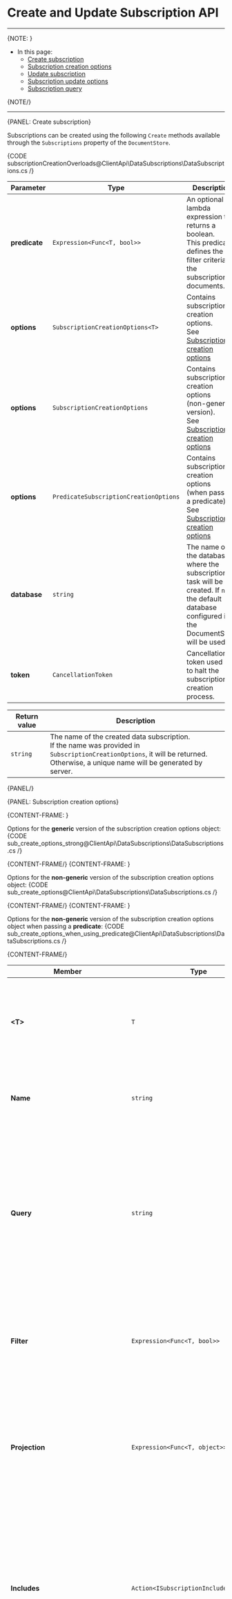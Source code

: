 # Create and Update Subscription API
---

{NOTE: }

* In this page:  
   * [Create subscription](../../../client-api/data-subscriptions/creation/api-overview#create-subscription)
   * [Subscription creation options](../../../client-api/data-subscriptions/creation/api-overview#subscription-creation-options)  
   * [Update subscription](../../../client-api/data-subscriptions/creation/api-overview#update-subscription)  
   * [Subscription update options](../../../client-api/data-subscriptions/creation/api-overview#subscription-update-options)  
   * [Subscription query](../../../client-api/data-subscriptions/creation/api-overview#subscription-query)  

{NOTE/}

---

{PANEL: Create subscription}

Subscriptions can be created using the following `Create` methods available through the `Subscriptions` property of the `DocumentStore`.

{CODE subscriptionCreationOverloads@ClientApi\DataSubscriptions\DataSubscriptions.cs /}

| Parameter      | Type                                    | Description                                                                                                                                                                                              |
|----------------|-----------------------------------------|----------------------------------------------------------------------------------------------------------------------------------------------------------------------------------------------------------|
| **predicate**  | `Expression<Func<T, bool>>`             | An optional lambda expression that returns a boolean.<br>This predicate defines the filter criteria for the subscription documents.                                                                      |
| **options**    | `SubscriptionCreationOptions<T>`        | Contains subscription creation options.<br>See [Subscription creation options](../../../client-api/data-subscriptions/creation/api-overview#subscription-creation-options)                               |
| **options**    | `SubscriptionCreationOptions`           | Contains subscription creation options<br>(non-generic version).<br>See [Subscription creation options](../../../client-api/data-subscriptions/creation/api-overview#subscription-creation-options)      |
| **options**    | `PredicateSubscriptionCreationOptions ` | Contains subscription creation options<br>(when passing a predicate).<br>See [Subscription creation options](../../../client-api/data-subscriptions/creation/api-overview#subscription-creation-options) |
| **database**   | `string`                                | The name of the database where the subscription task will be created. If `null`, the default database configured in the DocumentStore will be used.                                                      |
| **token**      | `CancellationToken`                     | Cancellation token used in to halt the subscription creation process.                                                                                                                                    |

| Return value  | Description                                                                                                                                                                            |
|---------------|----------------------------------------------------------------------------------------------------------------------------------------------------------------------------------------|
| `string`      | The name of the created data subscription.<br>If the name was provided in `SubscriptionCreationOptions`, it will be returned.<br>Otherwise, a unique name will be generated by server. |

{PANEL/}

{PANEL: Subscription creation options}

{CONTENT-FRAME: }

Options for the **generic** version of the subscription creation options object:
{CODE sub_create_options_strong@ClientApi\DataSubscriptions\DataSubscriptions.cs /}

{CONTENT-FRAME/}
{CONTENT-FRAME: }

Options for the  **non-generic** version of the subscription creation options object:
{CODE sub_create_options@ClientApi\DataSubscriptions\DataSubscriptions.cs /}

{CONTENT-FRAME/}
{CONTENT-FRAME: }

Options for the **non-generic** version of the subscription creation options object when passing a **predicate**:
{CODE sub_create_options_when_using_predicate@ClientApi\DataSubscriptions\DataSubscriptions.cs /}

{CONTENT-FRAME/}

| Member                             | Type                                     | Description                                                                                                                                                                                                                                                                                                                                                                                         |
|------------------------------------|------------------------------------------|-----------------------------------------------------------------------------------------------------------------------------------------------------------------------------------------------------------------------------------------------------------------------------------------------------------------------------------------------------------------------------------------------------| 
| **&lt;T&gt;**                      | `T`                                      | Type of object from which the collection of documents managed by the subscription will be derived.                                                                                                                                                                                                                                                                                                  |
| **Name**                           | `string`                                 | User defined name for the subscription.<br>The name must be unique in the database.                                                                                                                                                                                                                                                                                                                 |
| **Query**                          | `string`                                 | RQL query that defines the subscription. This RQL comes with additional support to JavaScript functions inside the `where` clause and special semantics for subscriptions on documents revisions.                                                                                                                                                                                                   |
| **Filter**                         | `Expression<Func<T, bool>>`              | Lambda expression defining the filter logic for the subscription. Will be translated to a JavaScript function.                                                                                                                                                                                                                                                                                      |
| **Projection**                     | `Expression<Func<T, object>>`            | Lambda expression defining the projection that will be sent by the subscription for each matching document. Will be translated to a JavaScript function.                                                                                                                                                                                                                                            |
| **Includes**                       | `Action<ISubscriptionIncludeBuilder<T>>` | An action that defines include clauses for the subscription. [Included documents](../../../client-api/data-subscriptions/creation/examples#create-subscription---include-documents) and/or [included counters](../../../client-api/data-subscriptions/creation/examples#create-subscription---include-counters) will be part of the batch sent by the subscription. Include methods can be chained. |
| **ChangeVector**                   | `string`                                 | Allows to define a change vector from which the subscription will start processing.<br>Learn more [below](../../../client-api/data-subscriptions/creation/api-overview#the--property).                                                                                                                                                                                                             |
| **Disabled**                       | `bool`                                   | `true` - task will be disabled.<br>`false` - task will be enabled.                                                                                                                                                                                                                                                                                                                                  |
| **MentorNode**                     | `string`                                 | Allows to define a node in the cluster that will be responsible to handle the subscription. Useful when you prefer a specific server due to its stronger hardware, closer geographic proximity to clients, or other reasons.                                                                                                                                                                        |
| **PinToMentorNode**                | `bool`                                   | `true` - the selected responsible node will be pinned to handle the task.<br>`false` - Another node will execute the task if the responsible node is down.                                                                                                                                                                                                                                          |
| **ArchivedDataProcessingBehavior** | `ArchivedDataProcessingBehavior?`        | Define whether [archived documents](../../../data-archival/archived-documents-and-other-features#archived-documents-and-subscriptions) will be included in the subscription.                                                                                                                                                                                                                                                     |

{NOTE: }

###### The `ChangeVector` property: 

* The _ChangeVector_ property allows you to define a starting point from which the subscription will begin processing changes.
* This is useful for ad-hoc processes that need to process only recent changes. In such cases, you can:
  * Set the field to _"LastDocument"_ to start processing from the latest document in the collection.
  * Or, provide an actual Change Vector to begin processing from a specific point.
* By default, the subscription will send all documents matching the RQL query, regardless of their creation time.

{NOTE/}

{PANEL/}

{PANEL: Update subscription}

Existing subscriptions can be modified using the following `Update` methods available through the `Subscriptions` property of the `DocumentStore`.

{CODE updating_subscription@ClientApi\DataSubscriptions\DataSubscriptions.cs /}

| Parameter    | Type                        | Description                                                                                                                                                        |
|--------------|-----------------------------|--------------------------------------------------------------------------------------------------------------------------------------------------------------------|
| **options**  | `SubscriptionUpdateOptions` | The subscription update options object.<br>See [SubscriptionUpdateOptions](../../../client-api/data-subscriptions/creation/api-overview#subscriptionupdateoptions) |
| **database** | `string`                    | The name of the database where the subscription task resides.<br>If `null`, the default database configured in the DocumentStore will be used.                     |
| **token**    | `CancellationToken`         | Cancellation token used to halt the update process.                                                                                                                |

| Return value  | Description                                |
|---------------|--------------------------------------------|
| `string`      | The name of the updated data subscription. |

{PANEL/}

{PANEL: Subscription update options}

`SubscriptionUpdateOptions` inherits from [SubscriptionCreationOptions](../../../client-api/data-subscriptions/creation/api-overview#subscriptioncreationoptions)
and adds two additional fields:

{CODE sub_update_options@ClientApi\DataSubscriptions\DataSubscriptions.cs /}

| Parameter     | Type    | Description                                                                                                                                                                                                                                                                                                                                                                                                                                                              |
|---------------|---------|--------------------------------------------------------------------------------------------------------------------------------------------------------------------------------------------------------------------------------------------------------------------------------------------------------------------------------------------------------------------------------------------------------------------------------------------------------------------------|
| **Id**        | `long?` | The unique ID that was assigned to the subscription by the server at creation time.<br>You can retrieve it by [getting the subscription status](../../../client-api/data-subscriptions/advanced-topics/maintenance-operations#getting-subscription-status).<br>When updating, the `Id` can be used instead of the `Name` field, and takes precedence over it. This allows you to modify the subscription's name: provide the Id and submit a new name in the Name field. |
| **CreateNew** | `bool`  | Determines the behavior when the subscription you wish to update does Not exist.<br>`true` - a new subscription is created with the provided option parameters.<br>`false` - an exception will be thrown.<br>Default: `false`                                                                                                                                                                                                                                            |

{PANEL/}

{PANEL: Subscription query} 

All subscriptions are eventually translated to an RQL-like statement. These statements have the following parts:

* Functions definition part, like in ordinary RQL. Those functions can contain any JavaScript code,
  and also supports `load` and `include` operations.

* From statement, defining the documents source, ex: `from Orders`. The from statement can only address collections, therefore, indexes are not supported.    

* Where statement describing the criteria according to which it will be decided to either 
  send the documents to the worker or not. Those statements support either RQL like `equality` operations (`=`, `==`) ,  
  plain JavaScript expressions or declared function calls, allowing to perform complex filtering logic.  
  The subscriptions RQL does not support any of the known RQL searching keywords.

* Select statement, that defines the projection to be performed. 
  The select statements can contain function calls, allowing complex transformations.

* Include statement allowing to define include path in document.  

{INFO: Keywords}
Although subscription's query syntax has an RQL-like structure, it supports only the `declare`, `select` and `where` keywords, usage of all other RQL keywords is not supported.  
Usage of JavaScript ES5 syntax is supported.
{INFO/}

{INFO: Paths}
Paths in subscriptions RQL statements are treated as JavaScript indirections and not like regular RQL paths.  
It means that a query that in RQL would look like:  

```
from Orders as o
where o.Lines[].Product = "products/1-A"
```

Will look like that in subscriptions RQL:

```
declare function filterLines(doc, productId)
{
    if (!!doc.Lines){
        return doc.Lines.filter(x=>x.Product == productId).length >0;
    }
    return false;
}

from Orders as o
where filterLines(o, "products/1-A")
```
{INFO/}  

{INFO: Revisions}

To define a data subscription that sends document revisions to the client,  
you must first [configure revisions](../../../document-extensions/revisions/overview#defining-a-revisions-configuration)
for the specific collection managed by the subscription.

The subscription should be defined in a special way:  

* In case of the generic API, the `SubscriptionCreationOptions<>` generic parameter should be of the generic type `Revision<>`, 
  while it's generic parameter correlates to the collection to be processed.  Ex: `new SubscriptionCreationOptions<Revision<Order>>()`  
* For RQL syntax, concatenate the `(Revisions = true)` clause to the collection being queried.  
  For example: `From Orders(Revisions = true) as o`

{INFO/}
  
{PANEL/}

## Related Articles

**Data Subscriptions**:  

- [What are Data Subscriptions](../../../client-api/data-subscriptions/what-are-data-subscriptions)
- [How to Create a Data Subscription](../../../client-api/data-subscriptions/creation/how-to-create-data-subscription)
- [How to Consume a Data Subscription](../../../client-api/data-subscriptions/consumption/how-to-consume-data-subscription)

**Knowledge Base**:

- [JavaScript Engine](../../../server/kb/javascript-engine)


